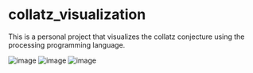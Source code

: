 # collatz_visualization
This is a personal project that visualizes the collatz conjecture using the processing programming language.

![image](https://github.com/georomporas/collatz_visualization/assets/146763073/3ea8e66e-db4c-40bc-86ad-7a54c69c05b5)
![image](https://github.com/georomporas/collatz_visualization/assets/146763073/848a46c0-a145-45ab-bbbd-7014794465ae)
![image](https://github.com/georomporas/collatz_visualization/assets/146763073/0a2937f4-bc4e-406a-be4b-992b5e34a1d3)
